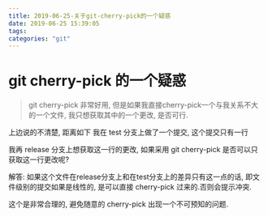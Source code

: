 ```yaml
---
title: 2019-06-25-关于git-cherry-pick的一个疑惑
date: 2019-06-25 15:39:05
tags:
categories: "git"
---
```


# git cherry-pick 的一个疑惑

> git cherry-pick 非常好用, 但是如果我直接cherry-pick一个与我关系不大的一个文件, 我只想获取其中的一个更改, 是否可行.

上边说的不清楚, 距离如下
我在 test 分支上做了一个提交, 这个提交只有一行

我再 release 分支上想获取这一行的更改, 如果采用 git cherry-pick 是否可以只获取这一行更改呢?

解答: 如果这个文件在release分支上和在test分支上的差异只有这一点的话, 即文件级别的提交如果是线性的, 是可以直接 cherry-pick 过来的.否则会提示冲突.

这个是非常合理的, 避免随意的 cherry-pick 出现一个不可预知的问题.